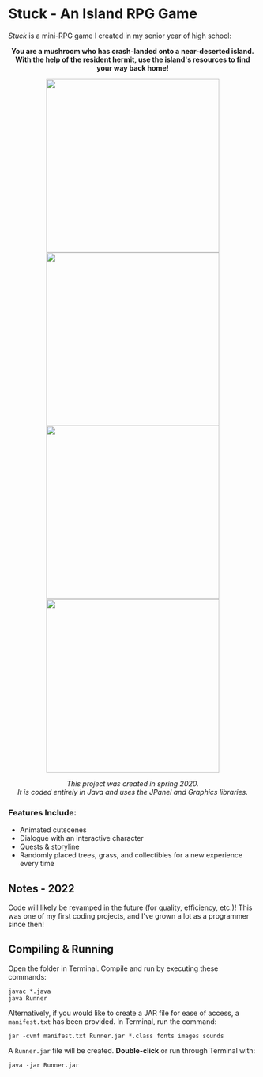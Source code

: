 # Stuck - An Island RPG Game

*Stuck* is a mini-RPG game I created in my senior year of high school:  

 **<p align="center"> You are a mushroom who has crash-landed onto a near-deserted island.  
 With the help of the resident hermit, use the island's resources to find your way back home!** </p>  
 
<p align="center"> <img src="http://g.recordit.co/radkGD4eJF.gif" width="350"> <img src="http://g.recordit.co/w1DzTyxLst.gif" width="350">  
 <img src="http://g.recordit.co/3ppfMhsS0n.gif" width="350"> <img src="http://g.recordit.co/t4bFPEMftB.gif" width="350"> </p>

*<p align="center"> This project was created in spring 2020.   
  It is coded entirely in Java and uses the JPanel and Graphics libraries.* </p>

### Features Include:

- Animated cutscenes  
- Dialogue with an interactive character  
- Quests & storyline
- Randomly placed trees, grass, and collectibles for a new experience every time  

## Notes - 2022
Code will likely be revamped in the future (for quality, efficiency, etc.)! This was one of my first coding projects, and I've grown a lot as a programmer since then!

## Compiling & Running
Open the folder in Terminal. Compile and run by executing these commands:
```
javac *.java
java Runner
```
Alternatively, if you would like to create a JAR file for ease of access, a `manifest.txt` has been provided. In Terminal, run the command:
```
jar -cvmf manifest.txt Runner.jar *.class fonts images sounds
```
A `Runner.jar` file will be created. **Double-click** or run through Terminal with: 
```
java -jar Runner.jar
```
